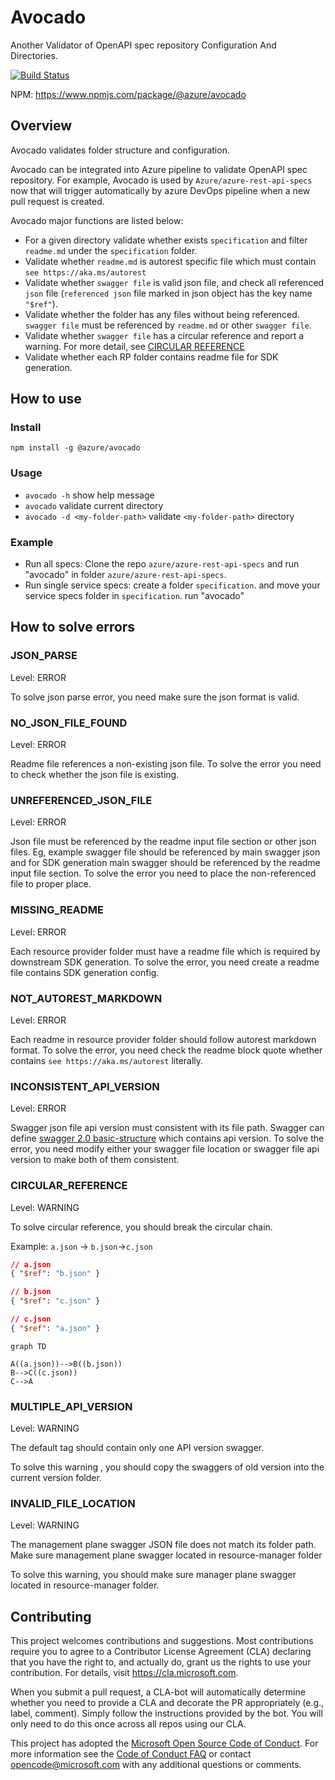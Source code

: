 # Avocado

Another Validator of OpenAPI spec repository Configuration And Directories.

[![Build Status](https://dev.azure.com/azure-sdk/public/_apis/build/status/public.avocado?branchName=master)](https://dev.azure.com/azure-sdk/public/_build/latest?definitionId=120&branchName=master)

NPM: https://www.npmjs.com/package/@azure/avocado

## Overview

Avocado validates folder structure and configuration.

Avocado can be integrated into Azure pipeline to validate OpenAPI spec repository. For example, Avocado is used by `Azure/azure-rest-api-specs` now that will trigger automatically by azure DevOps pipeline when a new pull request is created.

Avocado major functions are listed below:

- For a given directory validate whether exists `specification` and filter `readme.md` under the `specification` folder.
- Validate whether `readme.md` is autorest specific file which must contain `see https://aka.ms/autorest`
- Validate whether `swagger file` is valid json file, and check all referenced `json` file (`referenced json` file marked in json object has the key name `"$ref"`).
- Validate whether the folder has any files without being referenced. `swagger file` must be referenced by `readme.md` or other `swagger file`.
- Validate whether `swagger file` has a circular reference and report a warning. For more detail, see [CIRCULAR REFERENCE](#circular-reference)
- Validate whether each RP folder contains readme file for SDK generation.

## How to use

### Install

`npm install -g @azure/avocado`

### Usage

- `avocado -h` show help message
- `avocado` validate current directory
- `avocado -d <my-folder-path>` validate `<my-folder-path>` directory

### Example

- Run all specs: Clone the repo `azure/azure-rest-api-specs` and run "avocado" in folder `azure/azure-rest-api-specs`.
- Run single service specs: create a folder `specification`. and move your service specs folder in `specification`. run "avocado"

## How to solve errors

### JSON_PARSE

Level: ERROR

To solve json parse error, you need make sure the json format is valid.

### NO_JSON_FILE_FOUND

Level: ERROR

Readme file references a non-existing json file. To solve the error you need to check whether the json file is existing.

### UNREFERENCED_JSON_FILE

Level: ERROR

Json file must be referenced by the readme input file section or other json files. Eg, example swagger file should be referenced by main swagger json and for SDK generation main swagger should be referenced by the readme input file section. To solve the error you need to place the non-referenced file to proper place.

### MISSING_README

Level: ERROR

Each resource provider folder must have a readme file which is required by downstream SDK generation. To solve the error, you need create a readme file contains SDK generation config.

### NOT_AUTOREST_MARKDOWN

Level: ERROR

Each readme in resource provider folder should follow autorest markdown format. To solve the error, you need check the readme block quote whether contains `see https://aka.ms/autorest` literally.

### INCONSISTENT_API_VERSION

Level: ERROR

Swagger json file api version must consistent with its file path. Swagger can define [swagger 2.0 basic-structure](https://swagger.io/docs/specification/2-0/basic-structure/) which contains api version. To solve the error, you need modify either your swagger file location or swagger file api version to make both of them consistent.

### CIRCULAR_REFERENCE

Level: WARNING

To solve circular reference, you should break the circular chain.

Example: `a.json` -> `b.json`->`c.json`

```json
// a.json
{ "$ref": "b.json" }
```

```json
// b.json
{ "$ref": "c.json" }
```

```json
// c.json
{ "$ref": "a.json" }
```

```mermaid
graph TD

A((a.json))-->B((b.json))
B-->C((c.json))
C-->A

```

### MULTIPLE_API_VERSION

Level: WARNING

The default tag should contain only one API version swagger.

To solve this warning , you should copy the swaggers of old version into the current version folder.

### INVALID_FILE_LOCATION

Level: WARNING

The management plane swagger JSON file does not match its folder path. Make sure management plane swagger located in resource-manager folder

To solve this warning, you should make sure manager plane swagger located in resource-manager folder.

## Contributing

This project welcomes contributions and suggestions. Most contributions require you to agree to a
Contributor License Agreement (CLA) declaring that you have the right to, and actually do, grant us
the rights to use your contribution. For details, visit https://cla.microsoft.com.

When you submit a pull request, a CLA-bot will automatically determine whether you need to provide
a CLA and decorate the PR appropriately (e.g., label, comment). Simply follow the instructions
provided by the bot. You will only need to do this once across all repos using our CLA.

This project has adopted the [Microsoft Open Source Code of Conduct](https://opensource.microsoft.com/codeofconduct/).
For more information see the [Code of Conduct FAQ](https://opensource.microsoft.com/codeofconduct/faq/) or
contact [opencode@microsoft.com](mailto:opencode@microsoft.com) with any additional questions or comments.
